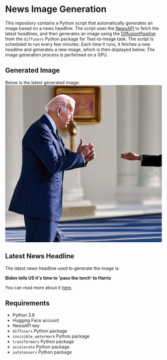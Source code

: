 # News Image Generation
This repository contains a Python script that automatically generates an image based on a news headline. The script uses the [NewsAPI](https://newsapi.org/) to fetch the latest headlines, and then generates an image using the [DiffusionPipeline](https://github.com/huggingface/diffusers) from the `diffusers` Python package for Text-to-Image task.
The script is scheduled to run every few minutes. Each time it runs, it fetches a new headline and generates a new image, which is then displayed below. The image generation process is performed on a GPU.

## Generated Image
Below is the latest generated image:
![Generated Image](image.png)

## Latest News Headline
The latest news headline used to generate the image is:

**Biden tells US it's time to 'pass the torch' to Harris**

You can read more about it [here](https://news.google.com/rss/articles/CBMiWkFVX3lxTE5zQjJocFdTU2FpVWVkc3RZOTVtOENzWDgtd21EaXNSZEVKMTRPVDQ3Snp1YWY0OGM4bzVNalRyNnRhYllvWV92Z3dQTkh1cGRNWGwtVEZFc3ZBQdIBX0FVX3lxTE4tTWx5OUJBTWJJa3JsRmhWRW1yZEdYY0FNSVJrVmN4MWVBTmhZYWliMVNMc00yNUFwVlVFSHM1VlFFNWRhbFZnN3NEb2l5UDFHLXlndG9jbW81SndsVDVN?oc=5).

## Requirements
- Python 3.8
- Hugging Face account
- NewsAPI key
- `diffusers` Python package
- `invisible_watermark` Python package
- `transformers` Python package
- `accelerate` Python package
- `safetensors` Python package
